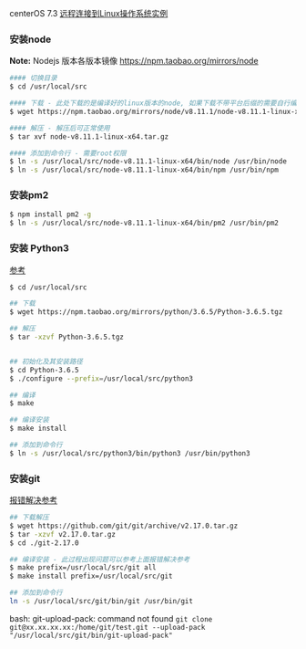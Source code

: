 
centerOS 7.3
[远程连接到Linux操作系统实例](https://help.aliyun.com/document_detail/59083.html?spm=5176.10173289.0.0.603e2e776v9mgK#%E6%9C%AC%E5%9C%B0%E4%B8%BA%20Linux%20%E6%88%96%E6%94%AF%E6%8C%81%20SSH%20%E5%91%BD%E4%BB%A4%E7%9A%84%E7%8E%AF%E5%A2%83)

### 安装node

**Note:** Nodejs 版本各版本镜像 <https://npm.taobao.org/mirrors/node>

``` bash
#### 切换目录
$ cd /usr/local/src

#### 下载 - 此处下载的是编译好的linux版本的node, 如果下载不带平台后缀的需要自行编译
$ wget https://npm.taobao.org/mirrors/node/v8.11.1/node-v8.11.1-linux-x64.tar.gz

#### 解压 - 解压后可正常使用
$ tar xvf node-v8.11.1-linux-x64.tar.gz

#### 添加到命令行 - 需要root权限
$ ln -s /usr/local/src/node-v8.11.1-linux-x64/bin/node /usr/bin/node
$ ln -s /usr/local/src/node-v8.11.1-linux-x64/bin/npm /usr/bin/npm
```

### 安装pm2

``` bash
$ npm install pm2 -g
$ ln -s /usr/local/src/node-v8.11.1-linux-x64/bin/pm2 /usr/bin/pm2
```

### 安装 Python3

[参考](https://ehlxr.me/2017/01/07/CentOS-7-%E5%AE%89%E8%A3%85-Python3%E3%80%81pip3/)

``` bash
$ cd /usr/local/src

## 下载
$ wget https://npm.taobao.org/mirrors/python/3.6.5/Python-3.6.5.tgz

## 解压
$ tar -xzvf Python-3.6.5.tgz


## 初始化及其安装路径
$ cd Python-3.6.5
$ ./configure --prefix=/usr/local/src/python3

## 编译
$ make

## 编译安装
$ make install

## 添加到命令行
$ ln -s /usr/local/src/python3/bin/python3 /usr/bin/python3
```

### 安装git 
[报错解决参考](https://blog.csdn.net/woniu211111/article/details/54613956)

``` bash
## 下载解压
$ wget https://github.com/git/git/archive/v2.17.0.tar.gz
$ tar -xzvf v2.17.0.tar.gz
$ cd ./git-2.17.0

## 编译安装 - 此过程出现问题可以参考上面报错解决参考
$ make prefix=/usr/local/src/git all
$ make install prefix=/usr/local/src/git

## 添加到命令行
ln -s /usr/local/src/git/bin/git /usr/bin/git
```

bash: git-upload-pack: command not found
`git clone git@xx.xx.xx.xx:/home/git/test.git --upload-pack "/usr/local/src/git/bin/git-upload-pack"`